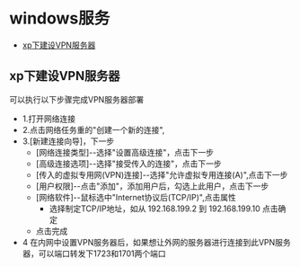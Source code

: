 # windows服务

* [xp下建设VPN服务器](#xp下建设vpn服务器)

## xp下建设VPN服务器

可以执行以下步骤完成VPN服务器部署

* 1.打开网络连接
* 2.点击网络任务重的"创建一个新的连接",
* 3.[新建连接向导]，下一步
    * [网络连接类型]--选择"设置高级连接"，点击下一步
    * [高级连接选项]--选择"接受传入的连接"，点击下一步
    * [传入的虚拟专用网(VPN)连接]--选择"允许虚拟专用连接(A)",点击下一步
    * [用户权限]--点击"添加"，添加用户后，勾选上此用户，点击下一步
    * [网络软件]--鼠标选中"Internet协议后(TCP/IP)",点击属性
        * 选择制定TCP/IP地址，如从 192.168.199.2 到 192.168.199.10 点击确定
    * 点击完成
* 4 在内网中设置VPN服务器后，如果想让外网的服务器进行连接到此VPN服务器，可以端口转发下1723和1701两个端口
